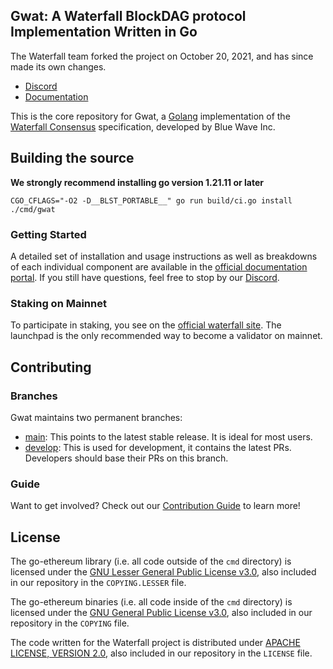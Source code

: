 ## Gwat: A Waterfall BlockDAG protocol Implementation Written in Go

The Waterfall team forked the project on October 20, 2021, and has since made its own changes.

- [Discord](https://discord.gg/Nwb8aR2XvR)
- [Documentation](https://docs.waterfall.network/)

This is the core repository for Gwat, a [Golang](https://golang.org/) implementation of the [Waterfall Consensus](https://waterfall.network/) specification, developed by Blue Wave Inc.


## Building the source
**We strongly recommend installing go version 1.21.11 or later**

```shell
CGO_CFLAGS="-O2 -D__BLST_PORTABLE__" go run build/ci.go install ./cmd/gwat
```

### Getting Started

A detailed set of installation and usage instructions as well as breakdowns of each individual component are available in the [official documentation portal](https://docs.waterfall.network). If you still have questions, feel free to stop by our [Discord](https://discord.gg/Nwb8aR2XvR).

### Staking on Mainnet

To participate in staking, you see on the [official waterfall site](https://waterfall.network/use-waterfall/stake-water). The launchpad is the only recommended way to become a validator on mainnet.

## Contributing
### Branches
Gwat maintains two permanent branches:

* [main](https://github.com/waterfall-network/gwat/tree/main): This points to the latest stable release. It is ideal for most users.
* [develop](https://github.com/waterfall-network/gwat/tree/develop): This is used for development, it contains the latest PRs. Developers should base their PRs on this branch.

### Guide
Want to get involved? Check out our [Contribution Guide](/CONTRIBUTING.md) to learn more!

## License

The go-ethereum library (i.e. all code outside of the `cmd` directory) is licensed under the
[GNU Lesser General Public License v3.0](https://www.gnu.org/licenses/lgpl-3.0.en.html),
also included in our repository in the `COPYING.LESSER` file.

The go-ethereum binaries (i.e. all code inside of the `cmd` directory) is licensed under the
[GNU General Public License v3.0](https://www.gnu.org/licenses/gpl-3.0.en.html), also
included in our repository in the `COPYING` file.

The code written for the Waterfall project is distributed under [APACHE LICENSE, VERSION 2.0](https://www.apache.org/licenses/LICENSE-2.0), also
included in our repository in the `LICENSE` file.
